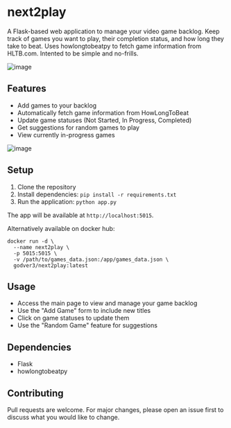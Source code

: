 # next2play

A Flask-based web application to manage your video game backlog. Keep track of games you want to play, their completion status, and how long they take to beat. Uses howlongtobeatpy to fetch game information from HLTB.com. Intented to be simple and no-frills.

![image](https://github.com/user-attachments/assets/73f7ee29-1a54-417f-af6a-f4f72d8396c9)

## Features

- Add games to your backlog
- Automatically fetch game information from HowLongToBeat
- Update game statuses (Not Started, In Progress, Completed)
- Get suggestions for random games to play
- View currently in-progress games

![image](https://github.com/user-attachments/assets/ab8a9831-321e-49f9-9f24-649d67804273)

## Setup

1. Clone the repository
2. Install dependencies: `pip install -r requirements.txt`
3. Run the application: `python app.py`

The app will be available at `http://localhost:5015`.

Alternatively available on docker hub:

```
docker run -d \
  --name next2play \
  -p 5015:5015 \
  -v /path/to/games_data.json:/app/games_data.json \
  godver3/next2play:latest
```

## Usage

- Access the main page to view and manage your game backlog
- Use the "Add Game" form to include new titles
- Click on game statuses to update them
- Use the "Random Game" feature for suggestions

## Dependencies

- Flask
- howlongtobeatpy

## Contributing

Pull requests are welcome. For major changes, please open an issue first to discuss what you would like to change.
